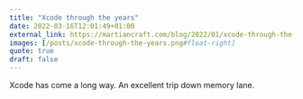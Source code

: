 ```yaml
---
title: "Xcode through the years"
date: 2022-03-16T12:01:49+01:00
external_link: https://martiancraft.com/blog/2022/01/xcode-through-the-years/
images: [/posts/xcode-through-the-years.png#float-right]
quote: true
draft: false
---
```


Xcode has come a long way. An excellent trip down memory lane.
